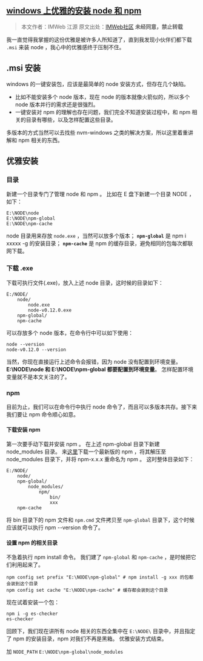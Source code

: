 ## [windows 上优雅的安装 node 和 npm](http://imweb.io/topic/57289aa78a0819f17b7d9d5e)

> 本文作者：IMWeb 江源  原文出处：[IMWeb社区][0] **未经同意，禁止转载**

我一直觉得我掌握的这份优雅是被许多人所知道了，直到我发现小伙伴们都下载 `.msi` 来装 node ，我心中的优雅感终于压制不住。

## .msi 安装

windows 的一键安装包，应该是最简单的 node 安装方式，但存在几个缺陷。

* 比如不能安装多个 node 版本，现在 node 的版本就像火箭似的，所以多个 node 版本并行的需求还是很强烈。
* 一键安装对 npm 的理解也存在问题，我们完全不知道安装过程中，和 npm 相关的目录有哪些，以及怎样配置这些目录。

多版本的方式当然可以去找些 nvm-windows 之类的解决方案，所以这里着重讲解和 npm 相关的东西。

## 优雅安装

### 目录

新建一个目录专门了管理 node 和 npm 。 比如在 E 盘下新建一个目录 NODE ，如下：

    E:\NODE\node
    E:\NODE\npm-global
    E:\NODE\npm-cache
    

node 目录用来存放 `node.exe` ，当然可以放多个版本； **`npm-global`** 是 npm i xxxxx -g 的安装目录； **`npm-cache`** 是 npm 的缓存目录，避免相同的包每次都联网下载。

### 下载 .exe 
下载可执行文件(.exe)，放入上述 node 目录，这时候的目录如下：

    E:/NODE/
        node/
            node.exe
            node-v0.12.0.exe
        npm-global/
        npm-cache
    

可以存放多个 node 版本，在命令行中可以如下使用：

    node --version
    node-v0.12.0 --version
    

当然，你现在直接运行上述命令会报错，因为 node 没有配置到环境变量。 **E:\NODE\node 和 E:\NODE\npm-global 都要配置到环境变量**。 怎样配置环境变量就不是本文关注的了。

### npm

目前为止，我们可以在命令行中执行 node 命令了，而且可以多版本共存。接下来我们要让 npm 命令顺心如意。

#### 下载安装 npm 
第一次要手动下载并安装 npm 。 在上述 npm-global 目录下新建 node_modules 目录。 来[这里][1]下载一个最新版的 npm ，将其解压至 node_modules 目录下，并将 npm-x.x.x 重命名为 npm 。 这时整体目录如下：

    E:/NODE/
        node/
        npm-global/
            node_modules/
                npm/
                    bin/
                    xxx
        npm-cache
    

将 bin 目录下的 npm 文件和 `npm.cmd` 文件拷贝至 `npm-global` 目录下，这个时候应该就可以执行 npm --version 命令了。

#### 设置 npm 的相关目录

不急着执行 npm install 命令。 我们建了 `npm-global` 和 `npm-cache` ，是时候把它们利用起来了。

    npm config set prefix "E:\NODE\npm-global" # npm install -g xxx 的包都会装到这个目录
    npm config set cache "E:\NODE\npm-cache" # 缓存都会装到这个目录
    

现在试着安装一个包：

    npm i -g es-checker
    es-checker
    

回顾下，我们现在讲所有 node 相关的东西全集中在 `E:\NODE\` 目录中，并且指定了 npm 的安装目录，npm 对我们不再是黑箱。 优雅安装方式结束。

加  `NODE_PATH`    `E:\NODE\npm-global\node_modules`


[0]: http://imweb.io/topic/57289aa78a0819f17b7d9d5e
[1]: https://github.com/npm/npm/releases